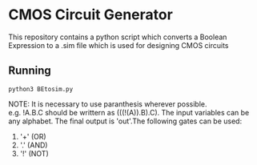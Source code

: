# CMOS Circuit Generator
This repository contains a python script which converts a Boolean Expression to a .sim file which is used for designing CMOS circuits

## Running
```
python3 BEtosim.py
```

NOTE: It is necessary to use paranthesis wherever possible. <br>e.g. !A.B.C should be writtern as (((!(A)).B).C). The input variables can be any alphabet. The final output is 'out'.The following gates can be used: 
1. '+' (OR)
2. '.' (AND)
3. '!' (NOT)

